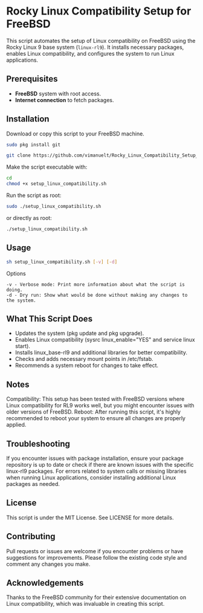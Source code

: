# Rocky Linux Compatibility Setup for FreeBSD

This script automates the setup of Linux compatibility on FreeBSD using the Rocky Linux 9 base system (`linux-rl9`). It installs necessary packages, enables Linux compatibility, and configures the system to run Linux applications.

## Prerequisites

- **FreeBSD** system with root access.
- **Internet connection** to fetch packages.


## Installation

Download or copy this script to your FreeBSD machine.

```sh
sudo pkg install git

git clone https://github.com/vimanuelt/Rocky_Linux_Compatibility_Setup_for_FreeBSD
```

Make the script executable with:

```sh Rocky_Linux_Compatibility_Setup_for_FreeBSD
cd 
chmod +x setup_linux_compatibility.sh
```

Run the script as root:

```sh
sudo ./setup_linux_compatibility.sh
```

or directly as root:

```sh
./setup_linux_compatibility.sh
```

## Usage

```sh
sh setup_linux_compatibility.sh [-v] [-d]
```

Options

    -v - Verbose mode: Print more information about what the script is doing.
    -d - Dry run: Show what would be done without making any changes to the system.


## What This Script Does

- Updates the system (pkg update and pkg upgrade).
- Enables Linux compatibility (sysrc linux_enable="YES" and service linux start).
- Installs linux_base-rl9 and additional libraries for better compatibility.
- Checks and adds necessary mount points in /etc/fstab.
- Recommends a system reboot for changes to take effect.


## Notes

Compatibility: This setup has been tested with FreeBSD versions where Linux compatibility for RL9 works well, but you might encounter issues with older versions of FreeBSD.
Reboot: After running this script, it's highly recommended to reboot your system to ensure all changes are properly applied.


## Troubleshooting

If you encounter issues with package installation, ensure your package repository is up to date or check if there are known issues with the specific linux-rl9 packages.
For errors related to system calls or missing libraries when running Linux applications, consider installing additional Linux packages as needed.


## License
This script is under the MIT License. See LICENSE for more details.

## Contributing
Pull requests or issues are welcome if you encounter problems or have suggestions for improvements. Please follow the existing code style and comment any changes you make.

## Acknowledgements
Thanks to the FreeBSD community for their extensive documentation on Linux compatibility, which was invaluable in creating this script.

